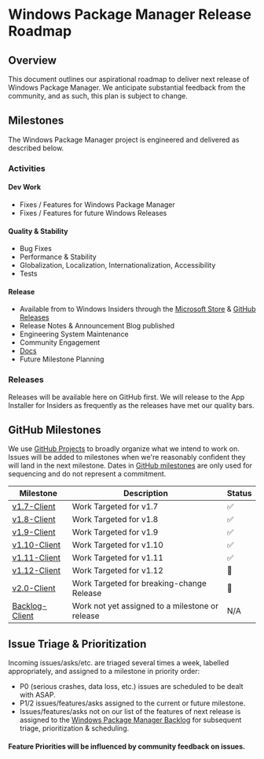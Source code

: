 # Windows Package Manager Release Roadmap

## Overview

This document outlines our aspirational roadmap to deliver next release of Windows Package Manager. We anticipate substantial feedback from the community, and as such, this plan is subject to change.

## Milestones

The Windows Package Manager project is engineered and delivered as described below.

### Activities

#### Dev Work

* Fixes / Features for Windows Package Manager
* Fixes / Features for future Windows Releases

#### Quality & Stability

* Bug Fixes
* Performance & Stability
* Globalization, Localization, Internationalization, Accessibility
* Tests

#### Release

* Available from to Windows Insiders through the [Microsoft Store](https://apps.microsoft.com/detail/9nblggh4nns1) & [GitHub Releases](https://github.com/microsoft/winget-cli/releases)
* Release Notes & Announcement Blog published
* Engineering System Maintenance
* Community Engagement
* [Docs](https://docs.microsoft.com/windows/package-manager/)
* Future Milestone Planning

### Releases

Releases will be available here on GitHub first. We will release to the App Installer for Insiders as frequently as the releases have met our quality bars.

## GitHub Milestones

We use [GitHub Projects](https://github.com/orgs/microsoft/projects/137) to broadly organize what we intend to work on.  Issues will be added to milestones when we're reasonably confident they will land in the next milestone. Dates in [GitHub milestones](https://github.com/microsoft/winget-cli/milestones) are only used for sequencing and do not represent a commitment.

| Milestone                                                                                                     | Description                                     | Status             |
| ------------------------------------------------------------------------------------------------------------- | ----------------------------------------------- | ------------------ |
| [v1.7-Client](https://github.com/microsoft/winget-cli/milestone/42)                                           | Work Targeted for v1.7                          | :white_check_mark: |
| [v1.8-Client](https://github.com/microsoft/winget-cli/milestone/43)                                           | Work Targeted for v1.8                          | :white_check_mark: |
| [v1.9-Client](https://github.com/microsoft/winget-cli/milestone/44)                                           | Work Targeted for v1.9                          | :white_check_mark: |
| [v1.10-Client](https://github.com/microsoft/winget-cli/milestone/45)                                          | Work Targeted for v1.10                         | :white_check_mark: |
| [v1.11-Client](https://github.com/microsoft/winget-cli/milestone/46)                                          | Work Targeted for v1.11                         | :white_check_mark: |
| [v1.12-Client](https://github.com/microsoft/winget-cli/milestone/47)                                          | Work Targeted for v1.12                         | :construction:     |
| [v2.0-Client](https://github.com/microsoft/winget-cli/milestone/41)                                           | Work Targeted for breaking-change Release       | :rocket:           |
| [Backlog-Client](https://github.com/microsoft/winget-cli/issues?q=is%3Aissue%20state%3Aopen%20no%3Amilestone) | Work not yet assigned to a milestone or release | N/A                |

## Issue Triage & Prioritization

Incoming issues/asks/etc. are triaged several times a week, labelled appropriately, and assigned to a milestone in priority order:

* P0 (serious crashes, data loss, etc.) issues are scheduled to be dealt with ASAP.
* P1/2 issues/features/asks assigned to the current or future milestone.
* Issues/features/asks not on our list of the features of next release is assigned to the [Windows Package Manager Backlog](https://github.com/microsoft/winget-cli/milestone/2) for subsequent triage, prioritization & scheduling.

#### Feature Priorities will be influenced by community feedback on issues.

